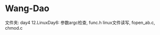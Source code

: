 # Wang-Dao





文件夹: day4
	12.LinuxDay6:
		参数argc检查, func.h
                linux文件读写, fopen_ab.c, chmod.c
